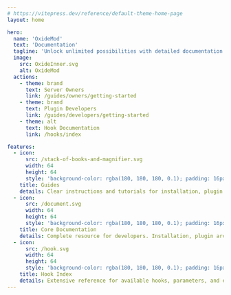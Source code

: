 ```yaml
---
# https://vitepress.dev/reference/default-theme-home-page
layout: home

hero:
  name: 'OxideMod'
  text: 'Documentation'
  tagline: 'Unlock unlimited possibilities with detailed documentation for customizing and enhancing server experiences.'
  image:
    src: OxideInner.svg
    alt: OxideMod
  actions:
    - theme: brand
      text: Server Owners
      link: /guides/owners/getting-started
    - theme: brand
      text: Plugin Developers
      link: /guides/developers/getting-started
    - theme: alt
      text: Hook Documentation
      link: /hooks/index

features:
  - icon:
      src: /stack-of-books-and-magnifier.svg
      width: 64
      height: 64
      style: 'background-color: rgba(180, 180, 180, 0.1); padding: 16px; border-radius: 12px; display: flex; align-items: center; justify-content: center;'
    title: Guides
    details: Clear instructions and tutorials for installation, plugin development, configuration, troubleshooting, and modding best practices.
  - icon:
      src: /document.svg
      width: 64
      height: 64
      style: 'background-color: rgba(180, 180, 180, 0.1); padding: 16px; border-radius: 12px; display: flex; align-items: center; justify-content: center;'
    title: Core Documentation
    details: Complete resource for developers. Installation, plugin architecture, examples, troubleshooting, and community support.
  - icon:
      src: /hook.svg
      width: 64
      height: 64
      style: 'background-color: rgba(180, 180, 180, 0.1); padding: 16px; border-radius: 12px; display: flex; align-items: center; justify-content: center;'
    title: Hook Index
    details: Extensive reference for available hooks, parameters, and examples. Customize and enhance behavior efficiently.
---
```

